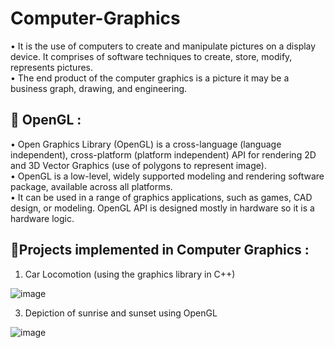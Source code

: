 # Computer-Graphics

• It is the use of computers to create and manipulate pictures on a display device. It comprises of software techniques to create, store, modify, represents pictures.<br/>
• The end product of the computer graphics is a picture it may be a business graph, drawing, and engineering.

## 📌 OpenGL :
•	Open Graphics Library (OpenGL) is a cross-language (language independent),  cross-platform (platform independent) API for rendering 2D and 3D Vector Graphics (use of polygons to represent image). <br/>
•	OpenGL is a low-level, widely supported modeling and rendering software package, available across all platforms.<br/>
•	It can be used in  a  range  of  graphics  applications, such as games, CAD design, or modeling. OpenGL API is designed mostly in hardware so it is a hardware logic.

## 📌Projects implemented in Computer Graphics :
1. Car Locomotion (using the graphics library in C++)

![image](https://user-images.githubusercontent.com/67523178/163669372-26168589-60de-4a60-bb90-b0bf01fa814d.png)

3. Depiction of sunrise and sunset using OpenGL

![image](https://user-images.githubusercontent.com/67523178/163669302-f9211abc-88d4-4e92-bdb9-47b583c5776d.png)


